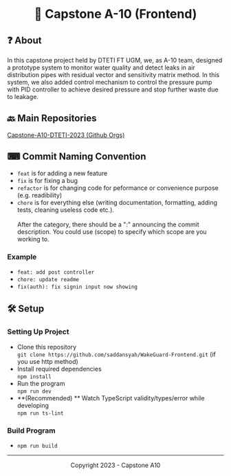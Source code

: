 <h1 align="center">
  🚰 Capstone A-10 (Frontend) 
</h1>

## ❓ About 
In this capstone project held by DTETI FT UGM, we, as A-10 team, designed a prototype system to monitor water quality and detect leaks in air distribution pipes with residual vector and sensitivity matrix method. In this system, we also added control mechanism to control the pressure pump with PID controller to achieve desired pressure and stop further waste due to leakage.

## 🔙 Main Repositories
[Capstone-A10-DTETI-2023 (Github Orgs)](https://github.com/Capstone-A10-DTETI-2023)

## ⌨ Commit Naming Convention
- `feat` is for adding a new feature
- `fix` is for fixing a bug
- `refactor` is for changing code for peformance or convenience purpose (e.g. readibility)
- `chore` is for everything else (writing documentation, formatting, adding tests, cleaning useless code etc.).  
<br/>After the category, there should be a ":" announcing the commit description. You could use (scope) to specify which scope are you working to.

### Example
- `feat: add post controller` <br/>
- `chore: update readme` <br/>
- `fix(auth): fix signin input now showing`

## 🛠 Setup
### Setting Up Project
- Clone this repository <br/>
  ``` git clone https://github.com/saddansyah/WakeGuard-Frontend.git ``` (if you use http method)
- Install required dependencies <br/>
  ``` npm install ```
- Run the program <br/>
  ``` npm run dev ```
- **(Recommended) ** Watch TypeScript validity/types/error while developing <br/>
  ``` npm run ts-lint ```

### Build Program
- ``` npm run build ```

---
<p align="center">
  Copyright 2023 - Capstone A10
</p>



